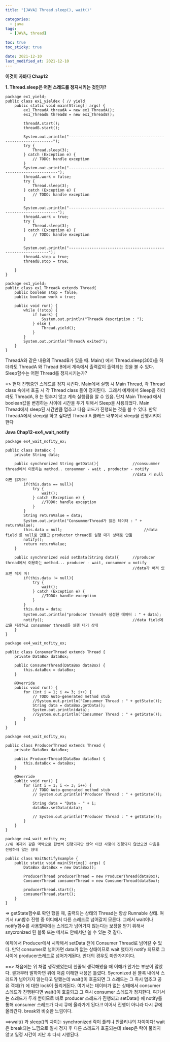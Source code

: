 ```yaml
---
title: "[JAVA] Thread.sleep(), wait()"

categories:
  - java
tags:
  - [JAVA, thread]

toc: true
toc_sticky: true

date: 2021-12-10
last_modified_at: 2021-12-10
---
```


**이것이 자바다 Chap12**

**1\. Thread.sleep은 어떤 스레드를 정지시키는 것인가?**

```
package ex1_yield;
public class ex1_yieldex { // yield
    public static void main(String[] args) {
        ex1_ThreadA threadA = new ex1_ThreadA();
        ex1_ThreadB threadB = new ex1_ThreadB();

        threadA.start();
        threadB.start();

        System.out.println("---------------------------------------------------------------");
        try {
            Thread.sleep(3);
        } catch (Exception e) {
            // TODO: handle exception
        }
        System.out.println("-----------------------------------------------------------------");
        threadA.work = false;
        try {
            Thread.sleep(3);
        } catch (Exception e) {
            // TODO: handle exception
        }

        System.out.println("-----------------------------------------------------------------");
        threadA.work = true;
        try {
            Thread.sleep(3);
        } catch (Exception e) {
            // TODO: handle exception
        }

        System.out.println("-------------------------------------------------------------");
        threadA.stop = true;
        threadB.stop = true;

    }
}
```

```
package ex1_yield;
public class ex1_ThreadA extends Thread{
    public boolean stop = false;
    public boolean work = true;

    public void run() {
        while (!stop) {
            if (work) {
                System.out.println("ThreadA description : ");
            } else {
                Thread.yield();
            }
        }
        System.out.println("ThreadA exited");
    }
}
```

ThreadA와 같은 내용의 ThreadB가 있을 때. Main() 에서 Thread.sleep(300)을 하더라도 ThreadA 와 Thread B에서 계속에서 출력값이 출력되는 것을 볼 수 있다. Sleep함수는 어떤 Thread를 정지시키는가?

=> 현재 진행중인 스레드를 정지 시킨다. Main에서 실행 시 Main Thread, 각 Thread class 속에서 호출 시 각 Thread class 들이 정지된다.  그래서 예제에서 Sleep을 하더라도 ThreadA, B 는 멈추지 않고 계속 실행됨을 알 수 있음. 단지 Main Thread 에서 boolean값을 변경하는 사이에 시간을 두기 위해서 Sleep을 사용되었다. Main Thread에서 sleep된 시간만큼 멈추고 다음 코드가 진행되는 것을 볼 수 있다. 만약 ThreadA에서 sleep을 하고 싶다면 Thread A 클래스 내부에서 sleep을 진행시켜야 한다

**Java Chap12-ex4_wait_notify**

```
package ex4_wait_nofity_ex;

public class DataBox {
    private String data;

    public synchronized String getData(){               //consuummer thread에서 이용하는 method.. consummer - wait , productor - notify
                                                        //data 가 null 이면 읽지마!
        if(this.data == null){
            try {
                wait();
            } catch (Exception e) {
                //TODO: handle exception
            }
        }
        String returnValue = data;
        System.out.println("ConsummerThread가 읽은 데이터 : " + returnValue);
        this.data = null;                                    //data field 를 null로 만들고 productor thread를 실행 대기 상태로 만듦
        notify();
        return returnValue;
    }

    public synchronized void setData(String data){      //producer thread에서 이용하는 method... producer - wait, consummer = notify
                                                        //data가 써져 있으면 적지 마!
        if(this.data != null){
            try {
                wait();
            } catch (Exception e) {
                //TODO: handle exception
            }
        }
        this.data = data;
        System.out.println("producer thread가 생성한 데이터 : " + data);
        notify();                                       //data field에 값을 저장하고 consummer thread를 실행 대기 상태
    }
}
```

```
package ex4_wait_nofity_ex;

public class ConsumerThread extends Thread {
    private DataBox dataBox;

    public ConsumerThread(DataBox dataBox) {
        this.dataBox = dataBox;
    }

    @Override
    public void run() {
        for (int i = 1; i <= 3; i++) {
            // TODO Auto-generated method stub
            //System.out.println("Consummer Thread : " + getState());
            String data = dataBox.getData();
            System.out.println(data);
            //System.out.println("Consummer Thread : " + getState());
        }
    }
}
```

```
package ex4_wait_nofity_ex;

public class ProducerThread extends Thread {
    private DataBox dataBox;

    public ProducerThread(DataBox dataBox) {
        this.dataBox = dataBox;
    }

    @Override
    public void run() {
        for (int i = 1; i <= 3; i++) {
            // TODO Auto-generated method stub
            // System.out.println("Producer Thread : " + getState());

            String data = "Data - " + i;
            dataBox.setData(data);

            // System.out.println("Producer Thread : " + getState());
        }
    }
}
```

```
package ex4_wait_nofity_ex;
//위 예제와 같은 맥락으로 한번씩 진행되지만 만약 이전 사항이 진행되지 않았으면 다음을 진행하지 않는 형태

public class WaitNotifyExample {
    public static void main(String[] args) {
        DataBox dataBox = new DataBox();

        ProducerThread producerThread = new ProducerThread(dataBox);
        ConsumerThread consumerThread = new ConsumerThread(dataBox);

        producerThread.start();
        consumerThread.start();
    }
}
```

\=> getState함수로 확인 했을 때, 출력되는 상태의 Thread는 항상 Runnable 상태. 여기서 run함수 진행 중 어디에서 다른 스레드로 넘어갈지 모른다. 그래서 wait이나 notify함수를 사용할때에는 스레드가 넘어가지 않는다는 보장을 받기 위해서 snycronized 된 블록 또는 메서드 안에서만 쓸 수 있는 것 같다.

예제에서 Producer에서 시작해서 setData 전에 Consumer Thread로 넘어갈 수 있다. 만약 consumer로 넘어가면 data가 없는 상태이므로 wait 했다가 notify 되므로 그 사이에 producer쓰레드로 넘어가게된다. 반대의 경우도 마찬가지이다.

\==> 처음에는 위 처럼 생각했었는데 한줄씩 생각해봤을 때 이해가 안가는 부분이 많았다. 결과부터 말하자면 위에 처럼 이해한 내용은 틀렸다. Sycronized 된 블록 내에서 스레드가 넘어가지 않는다고 말했는데 wait()이 호출되면 그 스레드는 그 즉시 멈추고 공유 객체(?) 에 대한 lock이 풀리게된다. 여기서는 데이터가 없는 상태에서 consumer 스레드가 진행된다면 wait()이 호출되고 그 즉시 consumer 스레드가 정지한다. 여기서는 스레드가 두개 뿐이므로 바로 producer 스레드가 진행되고 setData() 에 notify를 통해 consumer 스레드가 다시 큐에 올라가게 된다.!! 이어서 진행이 아니라 다시 큐에 올라간다. break와 비슷한 느낌이다.

\==>wait() 과 sleep()의 차이는 synchronized 락이 풀리냐 안풀리냐의 차이이다! wait은 break되는 느낌으로 일시 정지 후 다른 스레드가 호출되는데 sleep은 락이 풀리지 않고 일정 시간이 지난 후 다시 시행된다.
